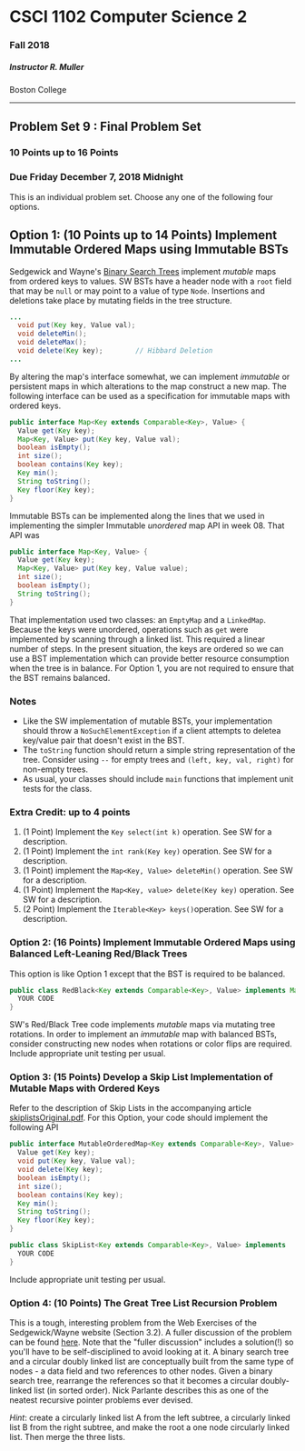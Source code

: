 # CSCI 1102 Computer Science 2

### Fall 2018

##### Instructor R. Muller

Boston College

---

## Problem Set 9 : Final Problem Set

### 10 Points up to 16 Points

### Due Friday December 7, 2018 Midnight

This is an individual problem set. Choose any one of the following four options.

## Option 1: (10 Points up to 14 Points) Implement Immutable Ordered Maps using Immutable BSTs

Sedgewick and Wayne's [Binary Search Trees](http://algs4.cs.princeton.edu/32bst/BST.java.html) implement *mutable* maps from ordered keys to values. SW BSTs have a header node with a `root` field that may be `null` or may point to a value of type `Node`.  Insertions and deletions take place by mutating fields in the tree structure.

```java
...
  void put(Key key, Value val);
  void deleteMin();
  void deleteMax();
  void delete(Key key);        // Hibbard Deletion
...
```

By altering the map's interface somewhat, we can implement *immutable* or persistent maps in which alterations to the map construct a new map.  The following interface can be used as a specification for immutable maps with ordered keys.

```java
public interface Map<Key extends Comparable<Key>, Value> { 
  Value get(Key key);
  Map<Key, Value> put(Key key, Value val);
  boolean isEmpty();
  int size();
  boolean contains(Key key);
  Key min();
  String toString();
  Key floor(Key key);
}
```

Immutable BSTs can be implemented along the lines that we used in implementing the simpler Immutable *unordered* map API in week 08. That API was

```java
public interface Map<Key, Value> {
  Value get(Key key);
  Map<Key, Value> put(Key key, Value value);
  int size();
  boolean isEmpty();
  String toString();
}
```

That implementation used two classes: an `EmptyMap` and a `LinkedMap`. Because the keys were unordered, operations such as `get` were implemented by scanning through a linked list. This required a linear number of steps. In the present situation, the keys are ordered so we can use a BST implementation which can provide better resource consumption when the tree is in balance. For Option 1, you are not required to ensure that the BST remains balanced.

### Notes

+ Like the SW implementation of mutable BSTs, your implementation should throw a `NoSuchElementException` if a client attempts to deletea key/value pair that doesn't exist in the BST. 
+ The `toString` function should return a simple string representation of the tree. Consider using `--` for empty trees and `(left, key, val, right)` for non-empty trees.
+ As usual, your classes should include `main` functions that implement unit tests for the class.

### Extra Credit: up to 4 points

1. (1 Point) Implement the `Key select(int k)` operation. See SW for a description.
2. (1 Point) Implement the `int rank(Key key)` operation. See SW for a description.
3. (1 Point) implement the `Map<Key, Value> deleteMin()` operation. See SW for a description. 
4. (1 Point) Implement the `Map<Key, value> delete(Key key)` operation. See SW for a description.
5. (2 Point) Implement the `Iterable<Key> keys()`operation. See SW for a description.

### Option 2: (16 Points) Implement Immutable Ordered Maps using Balanced Left-Leaning Red/Black Trees

This option is like Option 1 except that the BST is required to be balanced.

```java
public class RedBlack<Key extends Comparable<Key>, Value> implements Map<Key, Value> {
  YOUR CODE
}
```

SW's Red/Black Tree code implements *mutable* maps via mutating tree rotations. In order to implement an *immutable* map with balanced BSTs, consider constructing new nodes when rotations or color flips are required.  Include appropriate unit testing per usual.

### Option 3: (15 Points) Develop a Skip List Implementation of Mutable Maps with Ordered Keys

Refer to the description of Skip Lists in the accompanying article [skiplistsOriginal.pdf](./skiplistsOriginal.pdf). For this Option, your code should implement the following API

```java
public interface MutableOrderedMap<Key extends Comparable<Key>, Value> { 
  Value get(Key key);
  void put(Key key, Value val);
  void delete(Key key);
  boolean isEmpty();
  int size();
  boolean contains(Key key);
  Key min();
  String toString();
  Key floor(Key key);
}
```

```java
public class SkipList<Key extends Comparable<Key>, Value> implements            MutableOrdredMap<Key, Value> { 
  YOUR CODE
}
```

 Include appropriate unit testing per usual.

### Option 4: (10 Points) The Great Tree List Recursion Problem

This is a tough, interesting problem from the Web Exercises of the Sedgewick/Wayne website (Section 3.2). A fuller discussion of the problem can be found [here](http://cslibrary.stanford.edu/109/TreeListRecursion.html). Note that the "fuller discussion" includes a solution(!) so you'll have to be self-disciplined to avoid looking at it. A binary search tree and a circular doubly linked list are conceptually built from the same type of nodes - a data field and two references to other nodes. Given a binary search tree, rearrange the references so that it becomes a circular doubly-linked list (in sorted order). Nick Parlante describes this as one of the neatest recursive pointer problems ever devised. 

*Hint*: create a circularly linked list A from the left subtree, a circularly linked list B from the right subtree, and make the root a one node circularly linked list. Then merge the three lists.